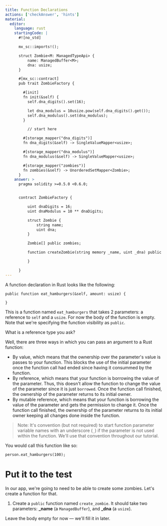 ```yaml
---
title: Function Declarations
actions: ['checkAnswer', 'hints']
material:
  editor:
    language: rust
    startingCode: |
      #![no_std]

      mx_sc::imports!();

      struct Zombie<M: ManagedTypeApi> {
          name: ManagedBuffer<M>;
          dna: usize;
      }

      #[mx_sc::contract]
      pub trait ZombieFactory {

        #[init]
        fn init(&self) {
          self.dna_digits().set(16);

          let dna_modulus = 10usize.pow(self.dna_digits().get());
          self.dna_modulus().set(dna_modulus);
        }

          // start here

        #[storage_mapper("dna_digits")]
        fn dna_digits(&self) -> SingleValueMapper<usize>;

        #[storage_mapper("dna_modulus")]
        fn dna_modulus(&self) -> SingleValueMapper<usize>;

        #[storage_mapper("zombies")]
        fn zombies(&self) -> UnorderedSetMapper<Zombie>;
      }
    answer: >
      pragma solidity >=0.5.0 <0.6.0;


      contract ZombieFactory {

          uint dnaDigits = 16;
          uint dnaModulus = 10 ** dnaDigits;

          struct Zombie {
              string name;
              uint dna;
          }

          Zombie[] public zombies;

          function createZombie(string memory _name, uint _dna) public {

          }

      }
---
```


A function declaration in Rust looks like the following:

```
public function eat_hamburgers(&self, amount: usize) {

}
```

This is a function named `eat_hamburgers` that takes 2 parameters: a reference to `self` and a `usize`. For now the body of the function is empty. Note that we're specifying the function visibility as `public`. 

What is a reference type you ask?

Well, there are three ways in which you can pass an argument to a Rust function:

 * By value, which means that the ownership over the parameter's value is passes to your function. This blocks the use of the initial parameter once the function call had ended since having it consummed by the function.
 * By reference, which means that your function is borrowing the value of the parameter. Thus, this doesn't allow the function to change the value of the parameter since it is just `borrowed`. Once the function call finished, the ownership of the parameter returns to its initial owner.
 * By mutable reference, which means that your function is borrowing the value of the parameter and gets the permission to change it. Once the function call finished, the ownership of the parameter returns to its initial owner keeping all changes done inside the function.


> Note: It's convention (but not required) to start function parameter variable names with an underscore (`_`) if the parameter is not used within the function. We'll use that convention throughout our tutorial.

You would call this function like so:

```
person.eat_hamburgers(100);
```

# Put it to the test

In our app, we're going to need to be able to create some zombies. Let's create a function for that.

1. Create a `public` function named `create_zombie`. It should take two parameters: **\_name** (a `ManagedBuffer`), and **\_dna** (a `usize`).

Leave the body empty for now — we'll fill it in later.
